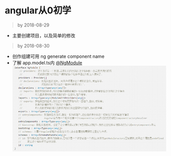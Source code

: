 # angular从0初学

> by 2018-08-29
* 主要创建项目，以及简单的修改

> by 2018-08-30
* 创作组建可用 ng generate component name
* 了解 app.model.ts内 [@NgModule](https://segmentfault.com/a/1190000007187393?utm_source=tuicool&utm_medium=referral) </br>
![NgModule](./src/assets/NgModule.png)